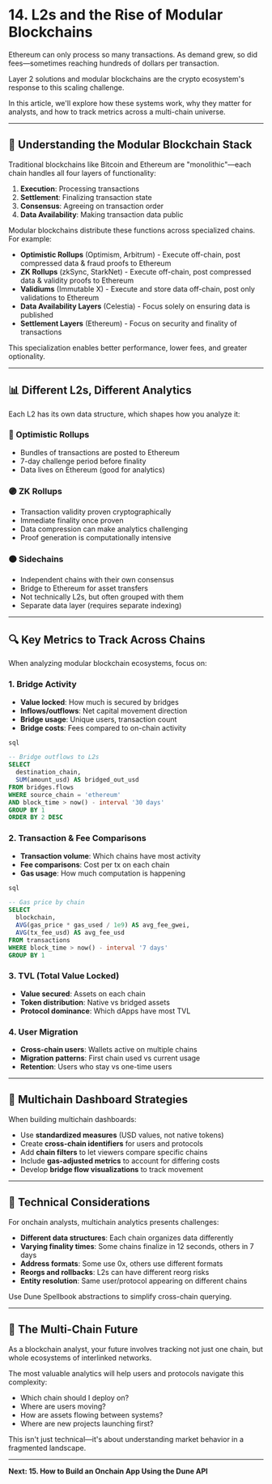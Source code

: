 
# 14. L2s and the Rise of Modular Blockchains

Ethereum can only process so many transactions. As demand grew, so did fees—sometimes reaching hundreds of dollars per transaction.

Layer 2 solutions and modular blockchains are the crypto ecosystem's response to this scaling challenge.

In this article, we'll explore how these systems work, why they matter for analysts, and how to track metrics across a multi-chain universe.

---

## 🧠 Understanding the Modular Blockchain Stack

Traditional blockchains like Bitcoin and Ethereum are "monolithic"—each chain handles all four layers of functionality:

1. **Execution**: Processing transactions
2. **Settlement**: Finalizing transaction state
3. **Consensus**: Agreeing on transaction order
4. **Data Availability**: Making transaction data public

Modular blockchains distribute these functions across specialized chains. For example:

- **Optimistic Rollups** (Optimism, Arbitrum) - Execute off-chain, post compressed data & fraud proofs to Ethereum
- **ZK Rollups** (zkSync, StarkNet) - Execute off-chain, post compressed data & validity proofs to Ethereum
- **Validiums** (Immutable X) - Execute and store data off-chain, post only validations to Ethereum
- **Data Availability Layers** (Celestia) - Focus solely on ensuring data is published
- **Settlement Layers** (Ethereum) - Focus on security and finality of transactions

This specialization enables better performance, lower fees, and greater optionality.

---

## 📊 Different L2s, Different Analytics

Each L2 has its own data structure, which shapes how you analyze it:

### 🔵 Optimistic Rollups

- Bundles of transactions are posted to Ethereum
- 7-day challenge period before finality
- Data lives on Ethereum (good for analytics)

### 🟣 ZK Rollups

- Transaction validity proven cryptographically
- Immediate finality once proven
- Data compression can make analytics challenging
- Proof generation is computationally intensive

### 🟠 Sidechains

- Independent chains with their own consensus
- Bridge to Ethereum for asset transfers
- Not technically L2s, but often grouped with them
- Separate data layer (requires separate indexing)

---

## 🔍 Key Metrics to Track Across Chains

When analyzing modular blockchain ecosystems, focus on:

### 1. Bridge Activity

- **Value locked**: How much is secured by bridges
- **Inflows/outflows**: Net capital movement direction
- **Bridge usage**: Unique users, transaction count
- **Bridge costs**: Fees compared to on-chain activity

```sql
sql

-- Bridge outflows to L2s
SELECT 
  destination_chain,
  SUM(amount_usd) AS bridged_out_usd
FROM bridges.flows
WHERE source_chain = 'ethereum'
AND block_time > now() - interval '30 days'
GROUP BY 1
ORDER BY 2 DESC
```

### 2. Transaction & Fee Comparisons

- **Transaction volume**: Which chains have most activity
- **Fee comparisons**: Cost per tx on each chain
- **Gas usage**: How much computation is happening

```sql
sql

-- Gas price by chain
SELECT 
  blockchain,
  AVG(gas_price * gas_used / 1e9) AS avg_fee_gwei,
  AVG(tx_fee_usd) AS avg_fee_usd
FROM transactions
WHERE block_time > now() - interval '7 days'
GROUP BY 1
```

### 3. TVL (Total Value Locked)

- **Value secured**: Assets on each chain
- **Token distribution**: Native vs bridged assets
- **Protocol dominance**: Which dApps have most TVL

### 4. User Migration

- **Cross-chain users**: Wallets active on multiple chains
- **Migration patterns**: First chain used vs current usage
- **Retention**: Users who stay vs one-time users

------

## 🧪 Multichain Dashboard Strategies

When building multichain dashboards:

- Use **standardized measures** (USD values, not native tokens)
- Create **cross-chain identifiers** for users and protocols
- Add **chain filters** to let viewers compare specific chains
- Include **gas-adjusted metrics** to account for differing costs
- Develop **bridge flow visualizations** to track movement

------

## 🧩 Technical Considerations

For onchain analysts, multichain analytics presents challenges:

- **Different data structures**: Each chain organizes data differently
- **Varying finality times**: Some chains finalize in 12 seconds, others in 7 days
- **Address formats**: Some use 0x, others use different formats
- **Reorgs and rollbacks**: L2s can have different reorg risks
- **Entity resolution**: Same user/protocol appearing on different chains

Use Dune Spellbook abstractions to simplify cross-chain querying.

------

## 🔮 The Multi-Chain Future

As a blockchain analyst, your future involves tracking not just one chain, but whole ecosystems of interlinked networks.

The most valuable analytics will help users and protocols navigate this complexity:

- Which chain should I deploy on?
- Where are users moving?
- How are assets flowing between systems?
- Where are new projects launching first?

This isn't just technical—it's about understanding market behavior in a fragmented landscape.

------

**Next: 15. How to Build an Onchain App Using the Dune API**
